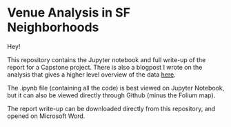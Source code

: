 # Venue Analysis in SF Neighborhoods
Hey!

This repository contains the Jupyter notebook and full write-up of the report for a Capstone project. There is also a blogpost I wrote on the analysis that gives a higher level overview of the data [here](https://medium.com/@kennethpak/venue-analysis-of-sf-neighborhoods-3fa3b5c02dee?sk=65122611b10bf4248c782b8be7878e8f). 

The .ipynb file (containing all the code) is best viewed on Jupyter Notebook, but it can also be viewed directly through Github (minus the Folium map).

The report write-up can be downloaded directly from this repository, and opened on Microsoft Word.
